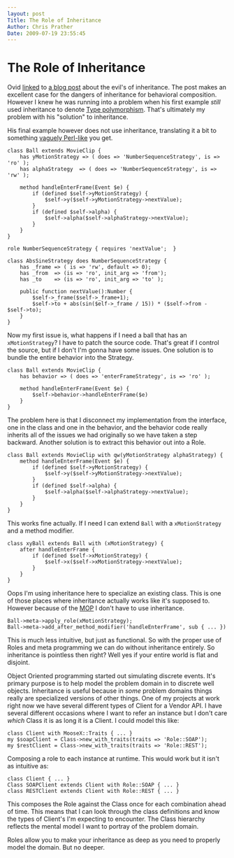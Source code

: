 ```yaml
---
layout: post
Title: The Role of Inheritance  
Author: Chris Prather
Date: 2009-07-19 23:55:45
---
```


# The Role of Inheritance
Ovid [linked][1] to [a blog post][2] about the evil's of inheritance. The post
makes an excellent case for the dangers of inheritance for behavioral
composition. However I knew he was running into a problem when his first
example *still* used inheritance to denote [Type polymorphism][3]. That's
ultimately my problem with his "solution" to inheritance.

His final example however does not use inheritance, translating it a bit to
something [vaguely Perl-like][4] you get.

    class Ball extends MovieClip {
        has yMotionStrategy => ( does => 'NumberSequenceStrategy', is => 'ro' );
        has alphaStrategy  => ( does => 'NumberSequenceStrategy', is => 'rw' );        
        
        method handleEnterFrame(Event $e) {
            if (defined $self->yMotionStrategy) {
                $self->y($self->yMotionStrategy->nextValue);
            }
            if (defined $self->alpha) {
                $self->alpha($self->alphaStrategy->nextValue);
            }
        }
    }
    
    role NumberSequenceStrategy { requires 'nextValue';  }
    
    class AbsSineStrategy does NumberSequenceStrategy {
        has _frame => ( is => 'rw', default => 0);
        has _from  => (is => 'ro', init_arg => 'from');
        has _to    => (is => 'ro', init_arg => 'to' );
        
        public function nextValue():Number {
            $self->_frame($self->_frame+1);
            $self->to + abs(sin($elf->_frame / 15)) * ($self->from - $self->to);
        }
    }

Now my first issue is, what happens if I need a ball that has an
`xMotionStrategy`? I have to patch the source code. That's great if I control
the source, but if I don't I'm gonna have some issues. One solution is to
bundle the entire behavior into the Strategy.

    class Ball extends MovieClip {
        has behavior => ( does => 'enterFrameStrategy', is => 'ro' );
            
        method handleEnterFrame(Event $e) {
            $self->behavior->handleEnterFrame($e)
        }
    }

The problem here is that I disconnect my implementation from the interface,
one in the class and one in the behavior, and the behavior code really
inherits all of the issues we had originally so we have taken a step backward.
Another solution is to extract this behavior out into a Role.

    class Ball extends MovieClip with qw(yMotionStrategy alphaStrategy) {
        method handleEnterFrame(Event $e) {
            if (defined $self->yMotionStrategy) {
                $self->y($self->yMotionStrategy->nextValue);
            }
            if (defined $self->alpha) {
                $self->alpha($self->alphaStrategy->nextValue);
            }
        }        
    }

This works fine actually. If I need I can extend `Ball` with a
`xMotionStrategy` and a method modifier.

    class xyBall extends Ball with (xMotionStrategy) {
        after handleEnterFrame {
            if (defined $self->xMotionStrategy) {
                $self->x($self->xMotionStrategy->nextValue); 
            }
        }
    }

Oops I'm using inheritance here to specialize an existing class. This is one
of those places where inheritance actually works like it's supposed to.
However because of the [MOP][5] I don't have to use inheritance.

    Ball->meta->apply_role(xMotionStrategy);
    Ball->meta->add_after_method_modifier('handleEnterFrame', sub { ... })

This is much less intuitive, but just as functional. So with the proper use of
Roles and meta programming we can do without inheritance entirely. So
inheritance is pointless then right? Well yes if your entire world is flat and
disjoint.

Object Oriented programming started out simulating discrete events. It's
primary purpose is to help model the problem domain in to discrete well
objects. Inheritance is useful because in *some* problem domains things really
are specialized versions of other things. One of my projects at work right now
we have several different types of Client for a Vendor API. I have several
different occasions where I want to refer an instance but I don't care *which*
Class it is as long it is a Client. I could model this like:

    class Client with MooseX::Traits { ... }
    my $soapClient = Class->new_with_traits(traits => 'Role::SOAP');
    my $restClient = Class->new_with_traits(traits => 'Role::REST');

Composing a role to each instance at runtime. This would work but it isn't as
intuitive as:

    class Client { ... }
    Class SOAPClient extends Client with Role::SOAP { ... }
    class RESTClient extends Client with Role::REST { ... }

This composes the Role against the Class once for each combination ahead of
time. This means that I can look through the class definitions and know the
types of Client's I'm expecting to encounter. The Class hierarchy reflects the
mental model I want to portray of the problem domain.

Roles allow you to make your inheritance as deep as you need to properly model
the domain. But no deeper.

[1]: http://use.perl.org/~Ovid/journal/39291
[2]: http://www.berniecode.com/writing/inheritance/
[3]: http://en.wikipedia.org/wiki/Type_polymorphism
[4]: http://search.cpan.org/dist/MooseX-Declare
[5]: http://search.cpan.org/dist/Class-MOP


